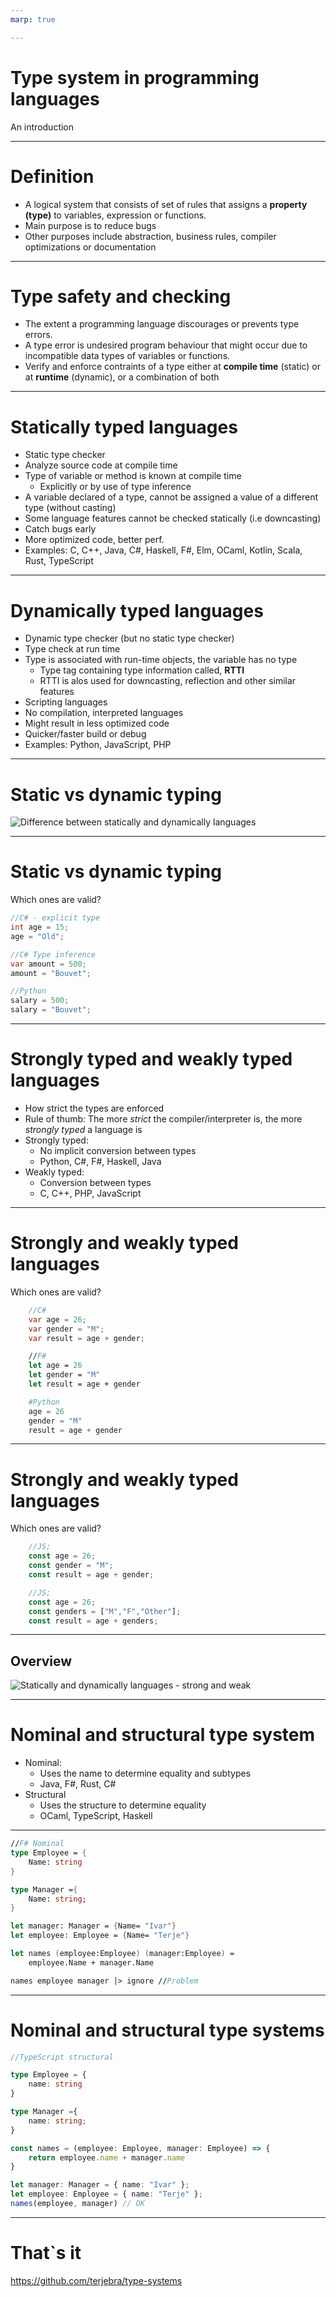 ```yaml
---
marp: true

---
```


<!-- theme: default -->

# Type system in programming languages
An introduction

-------

# Definition
* A logical system that consists of set of rules that assigns a **property (type)** to variables, expression or functions.
* Main purpose is to reduce bugs
* Other purposes include abstraction, business rules, compiler optimizations or documentation
-------

# Type safety and checking
* The extent a programming language discourages or prevents type errors.
* A type error is undesired program behaviour that might occur due to incompatible data types of variables or functions. 
* Verify and enforce contraints of a type either at **compile time** (static) or at **runtime** (dynamic), or a combination of both

-------

# Statically typed languages
* Static type checker
* Analyze source code at compile time
* Type of variable or method is known at compile time
    * Explicitly or by use of type inference
* A variable declared of a type, cannot be assigned a value of a different type (without casting)
* Some language features cannot be checked statically (i.e downcasting)
* Catch bugs early
* More optimized code, better perf.
* Examples: C, C++, Java, C#, Haskell, F#, Elm, OCaml, Kotlin, Scala, Rust, TypeScript
---------

# Dynamically typed languages
* Dynamic type checker (but no static type checker)
* Type check at run time
* Type is associated with run-time objects, the variable has no type
    * Type tag containing type information called, **RTTI**
    * RTTI is alos used for downcasting, reflection and other similar features
* Scripting languages
* No compilation, interpreted languages
* Might result in less optimized code
* Quicker/faster build or debug
* Examples: Python, JavaScript, PHP
-------

# Static vs dynamic typing
![Difference between statically and dynamically languages](statdyn.png)

-------

# Static vs dynamic typing 
Which ones are valid?
```csharp
//C# - explicit type
int age = 15;
age = "Old";

//C# Type inference
var amount = 500;
amount = "Bouvet"; 

//Python
salary = 500;
salary = "Bouvet";
```
-------

# Strongly typed and weakly typed languages 
* How strict the types are enforced
* Rule of thumb: The more *strict* the compiler/interpreter is, the more *strongly typed* a language is
* Strongly typed:
    * No implicit conversion between types
    * Python, C#, F#, Haskell, Java
* Weakly typed:
    * Conversion between types
    * C, C++, PHP, JavaScript

-------

# Strongly and weakly typed languages
Which ones are valid?
```csharp
    //C#
    var age = 26;
    var gender = "M";
    var result = age + gender; 
```    
```fsharp
    //F#
    let age = 26
    let gender = "M"
    let result = age + gender
```

```python
    #Python
    age = 26
    gender = "M"
    result = age + gender
```
-----
# Strongly and weakly typed languages
Which ones are valid?
```javascript
    //JS;
    const age = 26;
    const gender = "M";
    const result = age + gender;

    //JS;
    const age = 26;
    const genders = ["M","F","Other"];
    const result = age + genders;
```
-----

## Overview
![Statically and dynamically languages - strong and weak](statdynstrongweak.png)

-------
# Nominal and structural type system
* Nominal:
    * Uses the name to determine equality and subtypes
    * Java, F#, Rust, C#
* Structural
    * Uses the structure to determine equality
    * OCaml, TypeScript, Haskell

-------

```fsharp
//F# Nominal
type Employee = {
    Name: string   
}

type Manager ={
    Name: string;
}

let manager: Manager = {Name= "Ivar"}
let employee: Employee = {Name= "Terje"}

let names (employee:Employee) (manager:Employee) = 
    employee.Name + manager.Name

names employee manager |> ignore //Problem
```
------

# Nominal and structural type systems
```typescript
//TypeScript structural

type Employee = {
    name: string   
}

type Manager ={
    name: string;
}

const names = (employee: Employee, manager: Employee) => {
    return employee.name + manager.name
}

let manager: Manager = { name: "Ivar" };
let employee: Employee = { name: "Terje" };
names(employee, manager) // OK
```
-------

# That`s it

https://github.com/terjebra/type-systems
